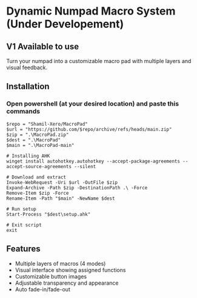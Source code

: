 # Dynamic Numpad Macro System (Under Developement)

## V1 Available to use

Turn your numpad into a customizable macro pad with multiple layers and visual feedback.

## Installation
### Open powershell (at your desired location) and paste this commands
    $repo = "Shamil-Xero/MacroPad"
    $url = "https://github.com/$repo/archive/refs/heads/main.zip"
    $zip = ".\MacroPad.zip"
    $dest = ".\MacroPad"
    $main = ".\MacroPad-main"

    # Installing AHK
    winget install autohotkey.autohotkey --accept-package-agreements --accept-source-agreements --silent

    # Download and extract
    Invoke-WebRequest -Uri $url -OutFile $zip
    Expand-Archive -Path $zip -DestinationPath .\ -Force
    Remove-Item $zip -Force
    Rename-Item -Path "$main" -NewName $dest

    # Run setup
    Start-Process "$dest\setup.ahk"

    # Exit script
    exit
    

## Features

- Multiple layers of macros (4 modes)
- Visual interface showing assigned functions
- Customizable button images
- Adjustable transparency and appearance
- Auto fade-in/fade-out


